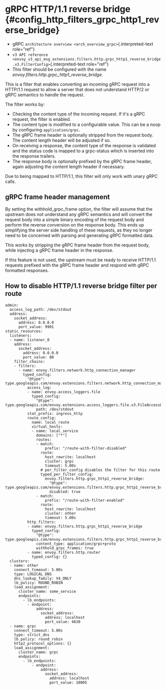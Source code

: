 gRPC HTTP/1.1 reverse bridge {#config_http_filters_grpc_http1_reverse_bridge}
============================

-   gRPC `architecture overview <arch_overview_grpc>`{.interpreted-text
    role="ref"}
-   `v3 API reference <envoy_v3_api_msg_extensions.filters.http.grpc_http1_reverse_bridge.v3.FilterConfig>`{.interpreted-text
    role="ref"}
-   This filter should be configured with the name
    *envoy.filters.http.grpc\_http1\_reverse\_bridge*.

This is a filter that enables converting an incoming gRPC request into a
HTTP/1.1 request to allow a server that does not understand HTTP/2 or
gRPC semantics to handle the request.

The filter works by:

-   Checking the content type of the incoming request. If it\'s a gRPC
    request, the filter is enabled.
-   The content type is modified to a configurable value. This can be a
    noop by configuring `application/grpc`.
-   The gRPC frame header is optionally stripped from the request body.
    The content length header will be adjusted if so.
-   On receiving a response, the content type of the response is
    validated and the status code is mapped to a grpc-status which is
    inserted into the response trailers.
-   The response body is optionally prefixed by the gRPC frame header,
    again adjusting the content length header if necessary.

Due to being mapped to HTTP/1.1, this filter will only work with unary
gRPC calls.

gRPC frame header management
----------------------------

By setting the withhold\_grpc\_frame option, the filter will assume that
the upstream does not understand any gRPC semantics and will convert the
request body into a simple binary encoding of the request body and
perform the reverse conversion on the response body. This ends up
simplifying the server side handling of these requests, as they no
longer need to be concerned with parsing and generating gRPC formatted
data.

This works by stripping the gRPC frame header from the request body,
while injecting a gRPC frame header in the response.

If this feature is not used, the upstream must be ready to receive
HTTP/1.1 requests prefixed with the gRPC frame header and respond with
gRPC formatted responses.

How to disable HTTP/1.1 reverse bridge filter per route
-------------------------------------------------------

``` {.yaml}
admin:
  access_log_path: /dev/stdout
  address:
    socket_address:
      address: 0.0.0.0
      port_value: 9901
static_resources:
  listeners:
  - name: listener_0
    address:
      socket_address:
        address: 0.0.0.0
        port_value: 80
    filter_chains:
    - filters:
      - name: envoy.filters.network.http_connection_manager
        typed_config:
          "@type": type.googleapis.com/envoy.extensions.filters.network.http_connection_manager.v3.HttpConnectionManager
          access_log:
          - name: envoy.access_loggers.file
            typed_config:
              "@type": type.googleapis.com/envoy.extensions.access_loggers.file.v3.FileAccessLog
              path: /dev/stdout
          stat_prefix: ingress_http
          route_config:
            name: local_route
            virtual_hosts:
            - name: local_service
              domains: ["*"]
              routes:
              - match:
                  prefix: "/route-with-filter-disabled"
                route:
                  host_rewrite: localhost
                  cluster: grpc
                  timeout: 5.00s
                # per_filter_config disables the filter for this route
                typed_per_filter_config:
                  envoy.filters.http.grpc_http1_reverse_bridge:
                    "@type": type.googleapis.com/envoy.extensions.filters.http.grpc_http1_reverse_bridge.v3.FilterConfigPerRoute
                    disabled: true
              - match:
                  prefix: "/route-with-filter-enabled"
                route:
                  host_rewrite: localhost
                  cluster: other
                  timeout: 5.00s
          http_filters:
          - name: envoy.filters.http.grpc_http1_reverse_bridge
            typed_config:
              "@type": type.googleapis.com/envoy.extensions.filters.http.grpc_http1_reverse_bridge.v3.FilterConfig
              content_type: application/grpc+proto
              withhold_grpc_frames: true
          - name: envoy.filters.http.router
            typed_config: {}
  clusters:
  - name: other
    connect_timeout: 5.00s
    type: LOGICAL_DNS
    dns_lookup_family: V4_ONLY
    lb_policy: ROUND_ROBIN
    load_assignment:
      cluster_name: some_service
      endpoints:
        - lb_endpoints:
          - endpoint:
              address:
                socket_address:
                  address: localhost
                  port_value: 4630
  - name: grpc
    connect_timeout: 5.00s
    type: strict_dns
    lb_policy: round_robin
    http2_protocol_options: {}
    load_assignment:
      cluster_name: grpc
      endpoints:
        - lb_endpoints:
            - endpoint:
                address:
                  socket_address:
                    address: localhost
                    port_value: 10005
```
